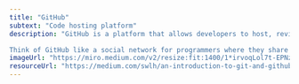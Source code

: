 ```yaml
---
title: "GitHub"
subtext: "Code hosting platform"
description: "GitHub is a platform that allows developers to host, review, and manage their code. It’s a place where you can collaborate with others on software projects.

Think of GitHub like a social network for programmers where they share and improve each other’s code."
imageUrl: "https://miro.medium.com/v2/resize:fit:1400/1*irvoqLol7t-EPNzZN6CSnA.png"
resourceUrl: "https://medium.com/swlh/an-introduction-to-git-and-github-22ecb4cb1256"
---
```

